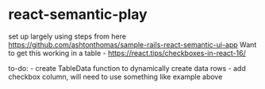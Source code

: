 # react-semantic-play
set up largely using steps from here https://github.com/ashtonthomas/sample-rails-react-semantic-ui-app
Want to get this working in a table - https://react.tips/checkboxes-in-react-16/

to-do: - create TableData function to dynamically create data rows
       - add checkbox column, will need to use something like example above 
